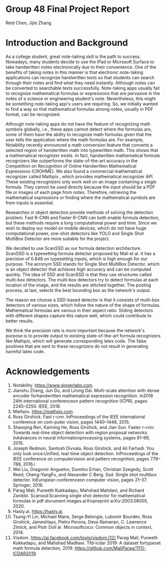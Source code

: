 # Group 48 Final Project Report

Reid Chen, Jijie Zhang

Introduction and Background
===========================

As a college student, great note-taking skill is the path to success.
Nowadays, many students decide to use the iPad or Microsoft Surface to
take handwritten notes electronically due to their convenience. One of
the benefits of taking notes in this manner is that electronic
note-taking applications can recognize handwritten texts so that
students can search through their notes and find what they need
instantly. Although notes can be converted to searchable texts
successfully. Note-taking apps usually fail to recognize mathematical
formulas or expressions that are pervasive in the notes of a science or
engineering student's note. Nevertheless, this might be something
note-taking app's users are requiring. So, we initially wanted to find a
way so that mathematical formulas among notes, usually in PDF format,
can be recognized.

Although note-taking apps do not have the feature of recognizing math
symbols globally, i.e., these apps cannot detect where the formulas are,
some of them have the ability to recognize math formulas given that the
user tells the application where the math formulas are. For example,
Notability recently announced a math conversion
feature that converts a selected region of handwritten math into
typewritten math. This shows that a mathematical recognizer exists. In
fact, handwritten mathematical formula recognizers like
outperforms the state-of-the-art accuracy in the
Competition on Recognition of Online Handwritten Mathematical
Expressions (CROHME). We also found a commercial mathematical recognizer
called Mathpix , which provides mathematical recognizer
API. These existing recognizers only work well on an image containing a
single formula. They cannot be used directly because the input should be
a PDF file or images of each page from notes. Therefore, retrieving the
mathematical expressions or finding where the mathematical symbols are
from inputs is essential.

Researches in object detection provide methods of solving the detection
problem. Fast R-CNN and Faster R-CNN
can both enable formula detection, but these methods
require a long computational power and time. Since we wish to deploy our
model on mobile devices, which do not have huge computational power,
one-shot detectors like YOLO and Single Shot MultiBox
Detector are more suitable for the project.

We decided to use ScanSSD as our formula detection
architecture. ScanSSD is a typesetting formula detector proposed by Mali
et al. It has a precision of 0.848 on typesetting inputs, which is high
enough for our purpose. The acronym SSD stands for Single Shot MultiBox
Detector, which is an object detector that achieves high accuracy and
can be computed quickly. The idea of SSD and ScanSSD is that they use
structures called multi-box detectors. The multi-box detectors try to
detect formulas at each location of the image, and the results are
stitched together. The pooling process, at last, selects the best
bounding box as the network's output.

The reason we choose a SSD-based detector is that it consists of
multi-box detectors of various sizes, which follow the nature of the
shape of formulas. Mathematical formulas are various in their aspect
ratio. Sliding detectors with different shapes capture this nature well,
which could contribute to better results.

We think the precision rate is more important because the network's
purpose is to provide output to existing state-of-the-art formula
recognizers like Mathpix, which will generate corresponding latex code.
The false positives that are sent to these recognizers do not result in
generating harmful latex code.

Acknowledgements
===========================
1. Notability.  https://www.gingerlabs.com.
2. Jianshu  Zhang,  Jun  Du,  and  Lirong  Dai.   Multi-scale  attention  with  dense  encoder  forhandwritten mathematical expression recognition.  In2018 24th international conferenceon pattern recognition (ICPR), pages 2245–2250. IEEE, 2018.
3. Mathpix.  https://mathpix.com.
4. Ross Girshick.  Fast r-cnn.  InProceedings of the IEEE international conference on com-puter vision, pages 1440–1448, 2015.
5. Shaoqing Ren,  Kaiming He,  Ross Girshick,  and Jian  Sun.  Faster r-cnn:  Towards real-time object detection with region proposal networks.  InAdvances in neural informationprocessing systems, pages 91–99, 2015.
6.  Joseph Redmon, Santosh Divvala, Ross Girshick, and Ali Farhadi.  You only look once:Unified, real-time object detection.  InProceedings of the IEEE conference on computervision and pattern recognition, pages 779–788, 2016.i
7.  Wei Liu, Dragomir Anguelov, Dumitru Erhan, Christian Szegedy, Scott Reed, Cheng-YangFu, and Alexander C Berg.  Ssd:  Single shot multibox detector.  InEuropean conferenceon computer vision, pages 21–37. Springer, 2016.
8.  Parag  Mali,  Puneeth  Kukkadapu,  Mahshad  Mahdavi,  and  Richard  Zanibbi.   Scanssd:Scanning single shot detector for mathematical formulas in pdf document images.arXivpreprint arXiv:2003.08005, 2020.
9.  Hasty.ai.  https://hasty.ai.
10.  Tsung-Yi Lin,  Michael Maire,  Serge Belongie,  Lubomir Bourdev,  Ross Girshick,  JamesHays, Pietro Perona, Deva Ramanan, C. Lawrence Zitnick, and Piotr Doll ́ar.  Microsoftcoco:  Common objects in context, 2014.
11.  Visdom.  https://ai.facebook.com/tools/visdom.[12]  Parag Mali, Puneeth Kukkadapu, and Mahshad Madhavi.  Tfd-icdar 2019:  A dataset fortypeset math formula detection, 2019. https://github.com/MaliParag/TFD-ICDAR2019.